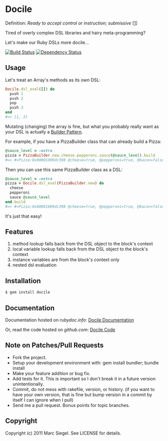 # Docile

Definition: *Ready to accept control or instruction; submissive* [[1]]

Tired of overly complex DSL libraries and hairy meta-programming?

Let's make our Ruby DSLs more docile...

[1]: http://www.google.com/search?q=docile+definition   "Google"

[![Build Status](https://travis-ci.org/ms-ati/docile.png)](https://travis-ci.org/ms-ati/docile)
[![Dependency Status](https://gemnasium.com/ms-ati/docile.png)](https://gemnasium.com/ms-ati/docile)

## Usage

Let's treat an Array's methods as its own DSL:

``` ruby
Docile.dsl_eval([]) do
  push 1
  push 2
  pop
  push 3
end
#=> [1, 3]
```

Mutating (changing) the array is fine, but what you probably really want as your DSL is actually a [Builder Pattern][2].

For example, if you have a PizzaBuilder class that can already build a Pizza:

``` ruby
@sauce_level = :extra
pizza = PizzaBuilder.new.cheese.pepperoni.sauce(@sauce_level).build
#=> #<Pizza:0x00001009dc398 @cheese=true, @pepperoni=true, @bacon=false, @sauce=:extra>
```

Then you can use this same PizzaBuilder class as a DSL:

``` ruby
@sauce_level = :extra
pizza = Docile.dsl_eval(PizzaBuilder.new) do
  cheese
  pepperoni
  sauce @sauce_level
end.build
#=> #<Pizza:0x00001009dc398 @cheese=true, @pepperoni=true, @bacon=false, @sauce=:extra>
```

It's just that easy!

[2]: http://stackoverflow.com/questions/328496/when-would-you-use-the-builder-pattern  "Builder Pattern"

## Features

  1.  method lookup falls back from the DSL object to the block's context
  2.  local variable lookup falls back from the DSL object to the block's context
  3.  instance variables are from the block's context only
  4.  nested dsl evaluation

## Installation

``` bash
$ gem install docile
```

## Documentation

Documentation hosted on *rubydoc.info*: [Docile Documentation](http://rubydoc.info/gems/docile)

Or, read the code hosted on *github.com*: [Docile Code](https://github.com/ms-ati/docile)

## Note on Patches/Pull Requests

  * Fork the project.
  * Setup your development environment with: gem install bundler; bundle install
  * Make your feature addition or bug fix.
  * Add tests for it. This is important so I don't break it in a
    future version unintentionally.
  * Commit, do not mess with rakefile, version, or history.
    (if you want to have your own version, that is fine but bump version in a commit by itself I can ignore when I pull)
  * Send me a pull request. Bonus points for topic branches.

## Copyright

Copyright (c) 2011 Marc Siegel. See LICENSE for details.
